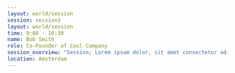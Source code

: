 ```yaml
---
layout: world/session
session: session3
layout: world/session
time: 9:00 - 10:30
name: Bob Smith
role: Co-Founder of Cool Company
session_overview: "Session; Lorem ipsum dolor, sit amet consectetur adipisicing elit. Doloremque possimus inventore repellat asperiores rerum tempore, impedit esse obcaecati expedita a modi assumenda fugit totam laboriosam ratione, minima aperiam error voluptas!"
location: Amsterdam
---
```

